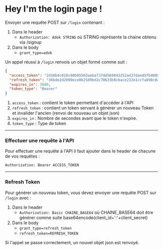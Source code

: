 # Hey  I'm the login page !

Envoyer une requête POST sur `/login` contenant :

1. Dans le header
	* `Authorization: Adok STRING` où STRING représente la chaine obtenu via /signup
2. Dans le body
	* `grant_type=adok`

Un appel réussi à `/login` renvois un objet formé comme suit :
```json
{
  "access_token": "2d10b4c018c90b95503aeba737dd569843252a43fdae45fb4089439aca88b0e1",
  "refresh_token": "36bde2d2099ece0b25d9bd2c70633b9cbace232e1ccfa898c0a891bf243e3c19",
  "expires_in": 3600,
  "token_type": "Bearer"
}
```

1. `access_token` : contient le token permettant d'accéder à l'API
2. `refresh_token` : contient un token servant à générer un nouveau Token et invalider l'ancien (renvoi de nouveau un objet json)
3. `expires_in` : Nombre de secondes avant que le token n'expire.
4. `token_type` : Type de token

-------------------------
### Effectuer une requête à l'API

Pour effectuer une requête à l'API il faut ajouter dans le header de chacune de vos requêtes :

`Authorization: Bearer ACCESS_TOKEN`

-------------------------
### Refresh Token

Pour générer un nouveau token, vous devez envoyer une requête POST sur `/login` avec :

1. Dans le header
	* `Authorization: Basic CHAINE_BASE64` où CHAINE_BASE64 doit être générer comme suite base64encode(client_id+':'+client_secret)
2. Dans le body
	* `grant_type=refresh_token`
	* `refresh_token=REFRESH_TOKEN`

Si l'appel se passe correctement, un nouvel objet json est renvoyé.
